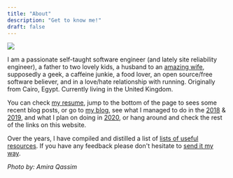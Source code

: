 ```yaml
---
title: "About"
description: "Get to know me!"
draft: false
---
```


![](https://mosab.co.uk/images/mosab-lake.png)

I am a passionate self-taught software engineer (and lately site reliability engineer), a father to
two lovely kids, a husband to an [amazing wife](https://amiraqassim.com), supposedly a geek, a
caffeine junkie, a food lover, an open source/free software believer, and in a love/hate
relationship with running. Originally from Cairo, Egypt. Currently living in the United Kingdom.

You can check [my resume](https://mosab.co.uk/resume/), jump to the bottom of the page to sees some
recent blog posts, or go to [my blog](https://mosab.co.uk/posts/), see what I managed to do in the
[2018](https://mosab.co.uk/2018/) & [2019](https://mosab.co.uk/2019/), and what I plan on doing in
[2020](https://mosab.co.uk/2020/), or hang around and check the rest of the links on this website.

Over the years, I have compiled and distilled a list of [lists of useful
resources](https://mosab.co.uk/resources/). If you have any feedback please don't hesitate to [send
it my way](https://mosab.co.uk/contact/).

_Photo by: Amira Qassim_
